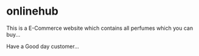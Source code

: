 # onlinehub
This is a E-Commerce website which contains all perfumes which you can buy...

Have a Good day customer...
